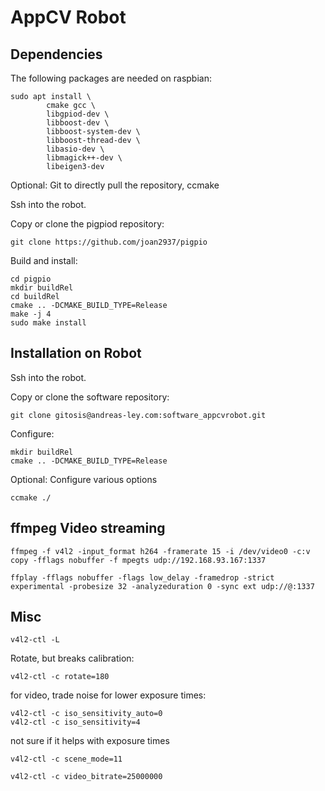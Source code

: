 # AppCV Robot

## Dependencies

The following packages are needed on raspbian:


    sudo apt install \
            cmake gcc \
            libgpiod-dev \
            libboost-dev \
            libboost-system-dev \
            libboost-thread-dev \
            libasio-dev \
            libmagick++-dev \
            libeigen3-dev

Optional: Git to directly pull the repository, ccmake

Ssh into the robot. 

Copy or clone the pigpiod repository:

    git clone https://github.com/joan2937/pigpio 
    
Build and install:

    cd pigpio
    mkdir buildRel
    cd buildRel
    cmake .. -DCMAKE_BUILD_TYPE=Release
    make -j 4
    sudo make install

## Installation on Robot

Ssh into the robot. 

Copy or clone the software repository:

    git clone gitosis@andreas-ley.com:software_appcvrobot.git

Configure:

    mkdir buildRel
    cmake .. -DCMAKE_BUILD_TYPE=Release

Optional: Configure various options

    ccmake ./




## ffmpeg Video streaming

    ffmpeg -f v4l2 -input_format h264 -framerate 15 -i /dev/video0 -c:v copy -fflags nobuffer -f mpegts udp://192.168.93.167:1337

    ffplay -fflags nobuffer -flags low_delay -framedrop -strict experimental -probesize 32 -analyzeduration 0 -sync ext udp://@:1337


## Misc

    v4l2-ctl -L

Rotate, but breaks calibration:

    v4l2-ctl -c rotate=180

for video, trade noise for lower exposure times:

    v4l2-ctl -c iso_sensitivity_auto=0
    v4l2-ctl -c iso_sensitivity=4

not sure if it helps with exposure times

    v4l2-ctl -c scene_mode=11 
    
    v4l2-ctl -c video_bitrate=25000000
    

